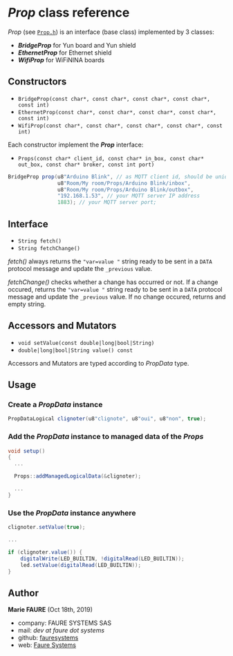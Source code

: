 # *Prop* class reference

*Prop* (see <a href="https://github.com/xcape-io/ArduinoProps/blob/master/src/Prop.h" target="_blank">`Prop.h`</a>) is an interface (base class) implemented by 3 classes:
* ***BridgeProp*** for Yun board and Yun shield
* ***EthernetProp*** for Ethernet shield
* ***WifiProp*** for WiFiNINA boards

## Constructors
* `BridgeProp(const char*, const char*, const char*, const char*, const int)`
* `EthernetProp(const char*, const char*, const char*, const char*, const int)`
* `WifiProp(const char*, const char*, const char*, const char*, const int)`

Each constructor implement the ***Prop*** interface:
* `Props(const char* client_id, const char* in_box, const char* out_box, const char* broker, const int port)`
```csharp
BridgeProp prop(u8"Arduino Blink", // as MQTT client id, should be unique per client for given broker
                u8"Room/My room/Props/Arduino Blink/inbox",
                u8"Room/My room/Props/Arduino Blink/outbox",
                "192.168.1.53", // your MQTT server IP address
                1883); // your MQTT server port;
```


## Interface
* `String fetch()`
* `String fetchChange()`

*fetch()* always returns the `"var=value "` string ready to be sent in a `DATA` protocol message and update the `_previous` value.

*fetchChange()* checks whether a change has occurred or not. If a change occured, returns the `"var=value "` string ready to be sent in a `DATA` protocol message and update the `_previous` value. If no change occured, returns and empty string.

## Accessors and Mutators
* `void setValue(const double|long|bool|String)`
* `double|long|bool|String value() const`

Accessors and Mutators are typed according to *PropData* type.

## Usage

### Create a *PropData* instance
```csharp
PropDataLogical clignoter(u8"clignote", u8"oui", u8"non", true);
```

### Add the *PropData* instance to managed data of the *Props*
```csharp
void setup()
{
  ...

  Props::addManagedLogicalData(&clignoter);

  ...
}
```

### Use the *PropData* instance anywhere
```csharp
clignoter.setValue(true);

...

if (clignoter.value()) {
    digitalWrite(LED_BUILTIN, !digitalRead(LED_BUILTIN));
    led.setValue(digitalRead(LED_BUILTIN));
}
```


## Author

**Marie FAURE** (Oct 18th, 2019)
* company: FAURE SYSTEMS SAS
* mail: *dev at faure dot systems*
* github: <a href="https://github.com/fauresystems?tab=repositories" target="_blank">fauresystems</a>
* web: <a href="https://faure.systems/" target="_blank">Faure Systems</a>